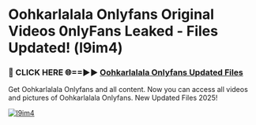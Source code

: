 # Oohkarlalala Onlyfans Original Videos 0nlyFans Leaked - Files Updated! (l9im4)

<h3>🔴 CLICK HERE 🌐==►► <a href="https://tinyurl.com/ehrbuxhb" rel="nofollow">Oohkarlalala Onlyfans Updated Files</a></h3>

Get Oohkarlalala Onlyfans and all content. Now you can access all videos and pictures of Oohkarlalala Onlyfans. New Updated Files 2025!

[![l9im4](https://i.imgur.com/lVYEuWS.gif)](https://tinyurl.com/ehrbuxhb)
